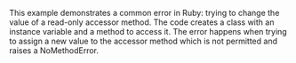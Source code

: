 This example demonstrates a common error in Ruby: trying to change the value of a read-only accessor method. The code creates a class with an instance variable and a method to access it. The error happens when trying to assign a new value to the accessor method which is not permitted and raises a NoMethodError.